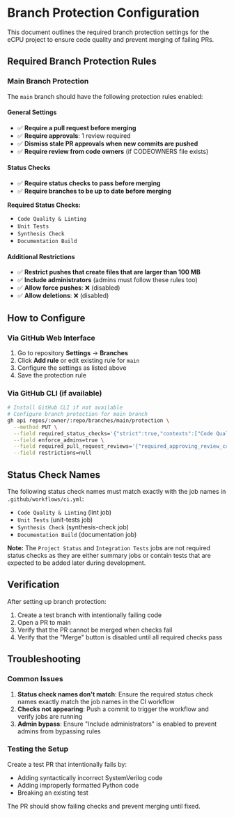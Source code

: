 # Branch Protection Configuration

This document outlines the required branch protection settings for the eCPU project to ensure code quality and prevent merging of failing PRs.

## Required Branch Protection Rules

### Main Branch Protection

The `main` branch should have the following protection rules enabled:

#### General Settings
- ✅ **Require a pull request before merging**
- ✅ **Require approvals**: 1 review required
- ✅ **Dismiss stale PR approvals when new commits are pushed**
- ✅ **Require review from code owners** (if CODEOWNERS file exists)

#### Status Checks
- ✅ **Require status checks to pass before merging**
- ✅ **Require branches to be up to date before merging**

**Required Status Checks:**
- `Code Quality & Linting` 
- `Unit Tests`
- `Synthesis Check`
- `Documentation Build`

#### Additional Restrictions
- ✅ **Restrict pushes that create files that are larger than 100 MB**
- ✅ **Include administrators** (admins must follow these rules too)
- ✅ **Allow force pushes**: ❌ (disabled)
- ✅ **Allow deletions**: ❌ (disabled)

## How to Configure

### Via GitHub Web Interface

1. Go to repository **Settings** → **Branches**
2. Click **Add rule** or edit existing rule for `main`
3. Configure the settings as listed above
4. Save the protection rule

### Via GitHub CLI (if available)

```bash
# Install GitHub CLI if not available
# Configure branch protection for main branch
gh api repos/:owner/:repo/branches/main/protection \
  --method PUT \
  --field required_status_checks='{"strict":true,"contexts":["Code Quality & Linting","Unit Tests","Synthesis Check","Documentation Build"]}' \
  --field enforce_admins=true \
  --field required_pull_request_reviews='{"required_approving_review_count":1,"dismiss_stale_reviews":true}' \
  --field restrictions=null
```

## Status Check Names

The following status check names must match exactly with the job names in `.github/workflows/ci.yml`:

- `Code Quality & Linting` (lint job)
- `Unit Tests` (unit-tests job) 
- `Synthesis Check` (synthesis-check job)
- `Documentation Build` (documentation job)

**Note:** The `Project Status` and `Integration Tests` jobs are not required status checks as they are either summary jobs or contain tests that are expected to be added later during development.

## Verification

After setting up branch protection:

1. Create a test branch with intentionally failing code
2. Open a PR to main
3. Verify that the PR cannot be merged when checks fail
4. Verify that the "Merge" button is disabled until all required checks pass

## Troubleshooting

### Common Issues

1. **Status check names don't match**: Ensure the required status check names exactly match the job names in the CI workflow
2. **Checks not appearing**: Push a commit to trigger the workflow and verify jobs are running
3. **Admin bypass**: Ensure "Include administrators" is enabled to prevent admins from bypassing rules

### Testing the Setup

Create a test PR that intentionally fails by:
- Adding syntactically incorrect SystemVerilog code
- Adding improperly formatted Python code  
- Breaking an existing test

The PR should show failing checks and prevent merging until fixed.